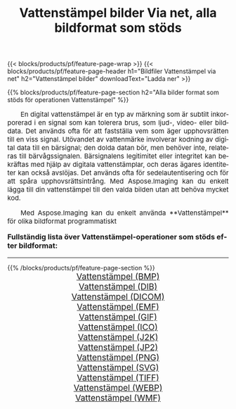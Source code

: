 ﻿---
title: Vattenstämpel bilder Via net, alla bildformat som stöds 
weight: 3920
url: /sv/net/watermark/ 
lang: sv
langdirlevel: 2
locales: zh-hans,ja,it,ru,de,es,fr,nl,id,lt,pl,pt,vi,tr,ko,zh-hant,ar,hi,th,sv,cs,uk,he
description: Med Aspose.Imaging kan du enkelt Vattenstämpel bilder via net
---

{{< blocks/products/pf/feature-page-wrap >}}
{{< blocks/products/pf/feature-page-header h1="Bildfiler Vattenstämpel via net" h2="Vattenstämpel bilder" downloadText="Ladda ner" >}}


{{% blocks/products/pf/feature-page-section  h2="Alla bilder format som stöds för operationen Vattenstämpel" %}}
<p align="justify" style="text-indent:2em;font-size:15px;">
En digital vattenstämpel är en typ av märkning som är subtilt inkorporerad i en signal som kan tolerera brus, som ljud-, video- eller bilddata. Det används ofta för att fastställa vem som äger upphovsrätten till en viss signal. Utövandet av vattenmärke involverar kodning av digital data till en bärsignal; den dolda datan bör, men behöver inte, relateras till bärvågssignalen. Bärsignalens legitimitet eller integritet kan bekräftas med hjälp av digitala vattenstämplar, och deras ägares identiteter kan också avslöjas. Det används ofta för sedelautentisering och för att spåra upphovsrättsintrång. Med Aspose.Imaging kan du enkelt lägga till din vattenstämpel till den valda bilden utan att behöva mycket kod.
</p>
<p align="justify" style="text-indent:2em;font-size:15px;">
Med Aspose.Imaging kan du enkelt använda **Vattenstämpel** för olika bildformat programmatiskt
</p>
<h3 style="margin-top:16px;">
Fullständig lista över Vattenstämpel-operationer som stöds efter bildformat:
</h3>
<hr/>
{{% /blocks/products/pf/feature-page-section %}}
<div class="container-fluid productfamilypage bg-gray">
    <div class="convertypes bg-gray agp-content section">
        <div class="container">
		<div class="row other-converters" style="gap: 10px;font-size: 19px;text-align:center;">
		    <div class='col-md-3 other-converter remove-lp remove-rp'><a href="/imaging/sv/net/watermark/bmp/" style="padding:15px;">Vattenstämpel (BMP)</a></div><div class='col-md-3 other-converter remove-lp remove-rp'><a href="/imaging/sv/net/watermark/dib/" style="padding:15px;">Vattenstämpel (DIB)</a></div><div class='col-md-3 other-converter remove-lp remove-rp'><a href="/imaging/sv/net/watermark/dicom/" style="padding:15px;">Vattenstämpel (DICOM)</a></div><div class='col-md-3 other-converter remove-lp remove-rp'><a href="/imaging/sv/net/watermark/emf/" style="padding:15px;">Vattenstämpel (EMF)</a></div><div class='col-md-3 other-converter remove-lp remove-rp'><a href="/imaging/sv/net/watermark/gif/" style="padding:15px;">Vattenstämpel (GIF)</a></div><div class='col-md-3 other-converter remove-lp remove-rp'><a href="/imaging/sv/net/watermark/ico/" style="padding:15px;">Vattenstämpel (ICO)</a></div><div class='col-md-3 other-converter remove-lp remove-rp'><a href="/imaging/sv/net/watermark/j2k/" style="padding:15px;">Vattenstämpel (J2K)</a></div><div class='col-md-3 other-converter remove-lp remove-rp'><a href="/imaging/sv/net/watermark/jp2/" style="padding:15px;">Vattenstämpel (JP2)</a></div><div class='col-md-3 other-converter remove-lp remove-rp'><a href="/imaging/sv/net/watermark/png/" style="padding:15px;">Vattenstämpel (PNG)</a></div><div class='col-md-3 other-converter remove-lp remove-rp'><a href="/imaging/sv/net/watermark/svg/" style="padding:15px;">Vattenstämpel (SVG)</a></div><div class='col-md-3 other-converter remove-lp remove-rp'><a href="/imaging/sv/net/watermark/tiff/" style="padding:15px;">Vattenstämpel (TIFF)</a></div><div class='col-md-3 other-converter remove-lp remove-rp'><a href="/imaging/sv/net/watermark/webp/" style="padding:15px;">Vattenstämpel (WEBP)</a></div><div class='col-md-3 other-converter remove-lp remove-rp'><a href="/imaging/sv/net/watermark/wmf/" style="padding:15px;">Vattenstämpel (WMF)</a></div>
                </div>
        </div>
    </div>
</div>
<br/>
